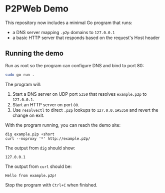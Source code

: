 # P2PWeb Demo

This repository now includes a minimal Go program that runs:

* a DNS server mapping `.p2p` domains to `127.0.0.1`
* a basic HTTP server that responds based on the request's Host header

## Running the demo

Run as root so the program can configure DNS and bind to port 80:

```sh
sudo go run .
```

The program will:

1. Start a DNS server on UDP port `5350` that resolves `example.p2p` to `127.0.0.1`.
2. Start an HTTP server on port `80`.
3. Use `resolvectl` to direct `.p2p` lookups to `127.0.0.1#5350` and revert the change on exit.

With the program running, you can reach the demo site:

```
dig example.p2p +short
curl --noproxy '*' http://example.p2p/
```

The output from `dig` should show:

```
127.0.0.1
```

The output from `curl` should be:

```
Hello from example.p2p!
```

Stop the program with `Ctrl+C` when finished.
